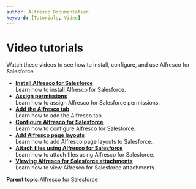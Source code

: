 ```yaml
---
author: Alfresco Documentation
keyword: [Tutorials, Video]
---
```


# Video tutorials

Watch these videos to see how to install, configure, and use Alfresco for Salesforce.

-   **[Install Alfresco for Salesforce](../concepts/salesforce-tutorial-install.md)**  
Learn how to install Alfresco for Salesforce.
-   **[Assign permissions](../concepts/salesforce-tutorial-permissions.md)**  
Learn how to assign Alfresco for Salesforce permissions.
-   **[Add the Alfresco tab](../concepts/salesforce-tutorial-tab.md)**  
Learn how to add the Alfresco tab.
-   **[Configure Alfresco for Salesforce](../concepts/salesforce-tutorial-configure.md)**  
Learn how to configure Alfresco for Salesforce.
-   **[Add Alfresco page layouts](../concepts/salesforce-tutorial-page-layouts.md)**  
Learn how to add Alfresco page layouts to Salesforce.
-   **[Attach files using Alfresco for Salesforce](../concepts/salesforce-tutorial-attach.md)**  
Learn how to attach files using Alfresco for Salesforce.
-   **[Viewing Alfresco for Salesforce attachments](../concepts/salesforce-tutorial-view.md)**  
Learn how to view Alfresco for Salesforce attachments.

**Parent topic:**[Alfresco for Salesforce](../concepts/salesforce_overview.md)

